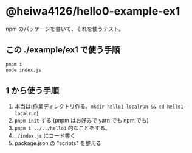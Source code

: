 # @heiwa4126/hello0-example-ex1

npm のパッケージを書いて、それを使うテスト。

## この ./example/ex1 で使う手順

```sh
pnpm i
node index.js
```

## 1 から使う手順

1. 本当は(作業ディレクトリ作る。`mkdir hello1-localrun && cd hello1-localrun`)
1. `pnpm init` する (pnpm はお好みで yarn でも npm でも)
1. `pnpm i ../../hello1` 的なことをする。
1. `./index.js` にコード書く
1. package.json の "scripts" を整える
